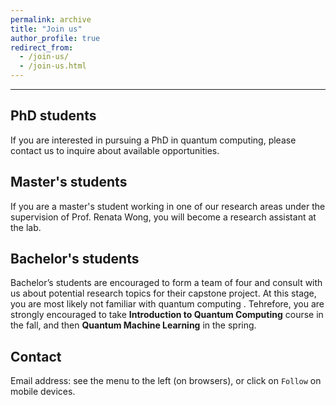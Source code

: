 ```yaml
---
permalink: archive
title: "Join us"
author_profile: true
redirect_from: 
  - /join-us/
  - /join-us.html
---
```


---

## PhD students

If you are interested in pursuing a PhD in quantum computing, please contact us to inquire about available opportunities.

## Master's students

If you are a master's student working in one of our research areas under the supervision of Prof. Renata Wong, you will become a research assistant at the lab.

## Bachelor's students

Bachelor’s students are encouraged to form a team of four and consult with us about potential research topics for their capstone project. At this stage, you are most likely not familiar with quantum computing . Tehrefore, you are strongly encouraged to take **Introduction to Quantum Computing** course in the fall, and then **Quantum Machine Learning** in the spring. 

## Contact

Email address: see the menu to the left (on browsers), or click on `Follow` on mobile devices. 
